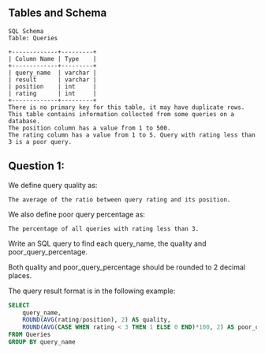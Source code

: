 ## Tables and Schema

```
SQL Schema
Table: Queries

+-------------+---------+
| Column Name | Type    |
+-------------+---------+
| query_name  | varchar |
| result      | varchar |
| position    | int     |
| rating      | int     |
+-------------+---------+
There is no primary key for this table, it may have duplicate rows.
This table contains information collected from some queries on a database.
The position column has a value from 1 to 500.
The rating column has a value from 1 to 5. Query with rating less than 3 is a poor query.
```

## Question 1: 

We define query quality as:

`The average of the ratio between query rating and its position.`

We also define poor query percentage as:

`The percentage of all queries with rating less than 3.`

Write an SQL query to find each query_name, the quality and poor_query_percentage.

Both quality and poor_query_percentage should be rounded to 2 decimal places.

The query result format is in the following example:

```sql
SELECT 
    query_name,
    ROUND(AVG(rating/position), 2) AS quality,
    ROUND(AVG(CASE WHEN rating < 3 THEN 1 ELSE 0 END)*100, 2) AS poor_query_percentage
FROM Queries
GROUP BY query_name
```
